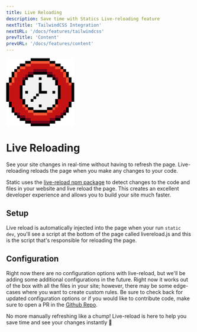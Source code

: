 ```yaml
---
title: Live Reloading
description: Save time with Statics Live-reloading feature
nextTitle: 'TailwindCSS Integration'
nextURL: '/docs/features/tailwindcss'
prevTitle: 'Content'
prevURL: '/docs/features/content' 
---
```



<div class="flex items-start px-5 py-5 my-6 mt-1 leading-[18px] bg-neutral-950 border border-yellow-400 rounded-md">
   <img class="w-auto h-20 my-0 mr-5" src="/assets/images/icons/time.png" />
   <div>
      <h1 class="mb-0">Live Reloading</h1>
      <p class="my-1">See your site changes in real-time without having to refresh the page. Live-reloading reloads the page when you make any changes to your code.</p>
   </div>
</div>

Static uses the [live-reload npm package](https://www.npmjs.com/package/livereload-js) to detect changes to the code and files in your website and live reload the page. This creates an excellent developer experience and allows you to build your site much faster.

## Setup

Live reload is automatically injected into the page when your run `static dev`, you'll see a script at the bottom of the page called livereload.js and this is the script that's responsible for reloading the page.

## Configuration

Right now there are no configuration options with live-reload, but we'll be adding some additional configurations in the future. Right now it works out of the box with all the files in your site; however, there may be some edge-cases where you want to create custom rules. Be sure to check back for updated configuration options or if you would like to contribute code, make sure to open a PR in the [Github Repo](https://github.com/thedevdojo/static).

No more manually refreshing like a chump! Live-reload is here to help you save time and see your changes instantly 💪

